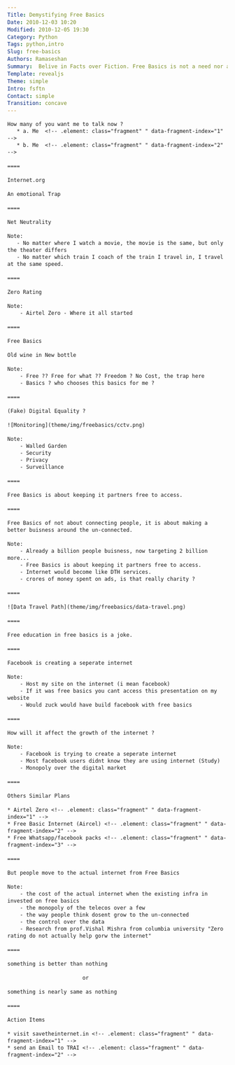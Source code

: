 ```yaml
---
Title: Demystifying Free Basics
Date: 2010-12-03 10:20
Modified: 2010-12-05 19:30
Category: Python
Tags: python,intro
Slug: free-basics
Authors: Ramaseshan
Summary:  Belive in Facts over Fiction. Free Basics is not a need nor a solution
Template: revealjs
Theme: simple
Intro: fsftn
Contact: simple
Transition: concave
---
```


    How many of you want me to talk now ?
       * a. Me  <!-- .element: class="fragment" " data-fragment-index="1" -->
       * b. Me  <!-- .element: class="fragment" " data-fragment-index="2" -->
    
    ====
    
    Internet.org
    
    An emotional Trap
    
    ====
    
    Net Neutrality
    
    Note:
       - No matter where I watch a movie, the movie is the same, but only the theater differs
       - No matter which train I coach of the train I travel in, I travel at the same speed.
    
    ====
    
    Zero Rating
    
    Note:
        - Airtel Zero - Where it all started
    
    ====
    
    Free Basics
    
    Old wine in New bottle
    
    Note:
        - Free ?? Free for what ?? Freedom ? No Cost, the trap here
        - Basics ? who chooses this basics for me ?
    
    ====
    
    (Fake) Digital Equality ?
    
    ![Monitoring](theme/img/freebasics/cctv.png)
    
    Note:
        - Walled Garden
        - Security
        - Privacy
        - Surveillance
    
    ====
    
    Free Basics is about keeping it partners free to access.
    
    ====
    
    Free Basics of not about connecting people, it is about making a better buisness around the un-connected.
    
    Note:
        - Already a billion people buisness, now targeting 2 billion more... 
        - Free Basics is about keeping it partners free to access.
        - Internet would become like DTH services.
        - crores of money spent on ads, is that really charity ?
    
    ====
    
    ![Data Travel Path](theme/img/freebasics/data-travel.png)
    
    ====
    
    Free education in free basics is a joke.
    
    ====
    
    Facebook is creating a seperate internet
    
    Note:
        - Host my site on the internet (i mean facebook) 
        - If it was free basics you cant access this presentation on my website
        - Would zuck would have build facebook with free basics
    
    ====
    
    How will it affect the growth of the internet ?
    
    Note:
        - Facebook is trying to create a seperate internet
        - Most facebook users didnt know they are using internet (Study)
        - Monopoly over the digital market
    
    ====
    
    Others Similar Plans
    
    * Airtel Zero <!-- .element: class="fragment" " data-fragment-index="1" -->
    * Free Basic Internet (Aircel) <!-- .element: class="fragment" " data-fragment-index="2" -->
    * Free Whatsapp/facebook packs <!-- .element: class="fragment" " data-fragment-index="3" -->
        
    ====
    
    But people move to the actual internet from Free Basics 
    
    Note:
        - the cost of the actual internet when the existing infra in invested on free basics
        - the monopoly of the telecos over a few
        - the way people think dosent grow to the un-connected
        - the control over the data
        - Research from prof.Vishal Mishra from columbia university "Zero rating do not actually help gorw the internet"

    ====
    
    something is better than nothing 
    
                            or 
    
    something is nearly same as nothing
    
    ====
    
    Action Items
    
    * visit savetheinternet.in <!-- .element: class="fragment" " data-fragment-index="1" -->
    * send an Email to TRAI <!-- .element: class="fragment" " data-fragment-index="2" -->
    
    
    
